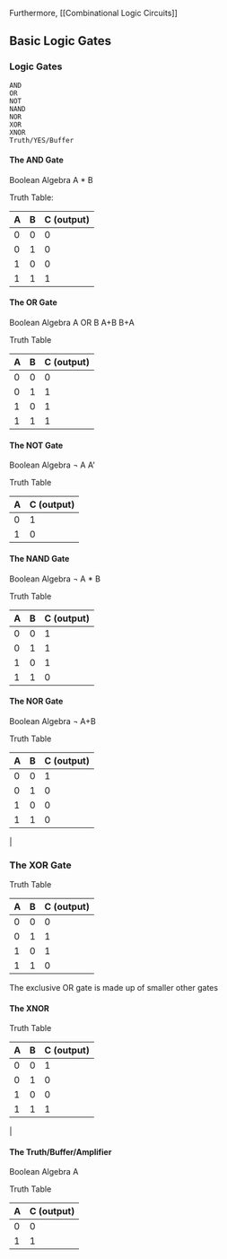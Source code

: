 Furthermore, [[Combinational Logic Circuits]]
## Basic Logic Gates
### Logic Gates
	AND
	OR
	NOT
	NAND
	NOR
	XOR
	XNOR
	Truth/YES/Buffer


#### The AND Gate

Boolean Algebra
A * B

Truth Table:

| A   | B   | C (output) |
| --- | --- | ---------- |
| 0   | 0   | 0          |
| 0   | 1   | 0          |
| 1   | 0   | 0          |
| 1   | 1   | 1           |


#### The OR Gate

Boolean Algebra 
A OR B
A+B
B+A

Truth Table

| A   | B   | C (output) |
| --- | --- | ---------- |
| 0   | 0   | 0          |
| 0   | 1   | 1          |
| 1   | 0   | 1          |
| 1   | 1   | 1          |


#### The NOT Gate

Boolean Algebra
¬ A
A'


Truth Table

| A   | C (output) |
| --- | ---------- |
| 0   | 1          |
| 1   | 0          |


#### The NAND Gate

Boolean Algebra
¬ A * B

Truth Table

| A   | B   | C (output) |
| --- | --- | ---------- |
| 0   | 0   | 1          |
| 0   | 1   | 1          |
| 1   | 0   | 1          |
| 1   | 1   | 0          |




#### The NOR Gate

Boolean Algebra
¬ A+B

Truth Table

| A   | B   | C (output) |
| --- | --- | ---------- |
| 0   | 0   | 1          |
| 0   | 1   | 0          |
| 1   | 0   | 0          |
| 1   | 1   | 0          |
| 


### The XOR Gate

Truth Table

| A   | B   | C (output) |
| --- | --- | ---------- |
| 0   | 0   | 0          |
| 0   | 1   | 1          |
| 1   | 0   | 1          |
| 1   | 1   | 0          |

The exclusive OR gate is made up of smaller other gates


#### The XNOR

Truth Table

| A   | B   | C (output) |
| --- | --- | ---------- |
| 0   | 0   | 1          |
| 0   | 1   | 0          |
| 1   | 0   | 0          |
| 1   | 1   | 1          |
| 

#### The Truth/Buffer/Amplifier

Boolean Algebra 
A

Truth Table

| A   | C (output)   | 
| --- | --- |
| 0   | 0   |
| 1   | 1   | 
